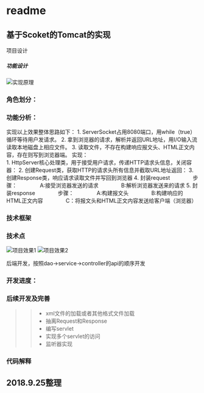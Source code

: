 # readme
## 基于Scoket的Tomcat的实现 

项目设计
##### 功能设计
![实现原理](https://pan.baidu.com/s/11hlUDEwZshXcaPBaKR6PmA)

### 角色划分：

### 功能分析：
实现以上效果整体思路如下：
      1. ServerSocket占用8080端口，用while（true）循环等待用户发请求。
      2. 拿到浏览器的请求，解析并返回URL地址，用I/O输入流读取本地磁盘上相应文件。 
      3. 读取文件，不存在构建响应报文头、HTML正文内容，存在则写到浏览器端。
实现：    
      1. HttpServer核心处理类，用于接受用户请求，传递HTTP请求头信息，关闭容器：
      2. 创建Request类，获取HTTP的请求头所有信息并截取URL地址返回：
      3. 创建Response类，响应请求读取文件并写回到浏览器
      4. 封装request
           　　　　步骤：
           　　　　A:接受浏览器发送的请求
           　　　　B:解析浏览器发送来的请求
      5. 封装response
           　　　　步骤：
           　　　　A:构建报文头
           　　　　B:构建响应的HTML正文内容
           　　　　C：将报文头和HTML正文内容发送给客户端（浏览器）
### 技术框架

### 技术点

![项目效果1](https://pan.baidu.com/s/1dj7wJ3SgY3fFBmHG3vg19g)
![项目效果2](https://pan.baidu.com/s/1JqCO7riyMkr528ppJMBynw)

后端开发，按照dao->service->controller的api的顺序开发

### 开发进度：

### 后续开发及完善
 >> * xml文件的加载或者其他格式文件加载
 >> * 抽离Request和Response
 >> * 编写servlet
 >> * 实现多个servlet的访问
 >> * 监听器实现

### 代码解释

2018.9.25整理
---------------

